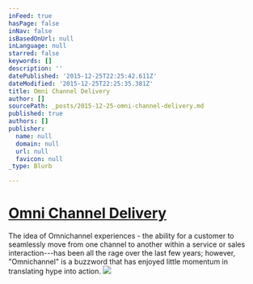 ```yaml
---
inFeed: true
hasPage: false
inNav: false
isBasedOnUrl: null
inLanguage: null
starred: false
keywords: []
description: ''
datePublished: '2015-12-25T22:25:42.611Z'
dateModified: '2015-12-25T22:25:35.381Z'
title: Omni Channel Delivery
author: []
sourcePath: _posts/2015-12-25-omni-channel-delivery.md
published: true
authors: []
publisher:
  name: null
  domain: null
  url: null
  favicon: null
_type: Blurb

---
```

# [Omni Channel Delivery][0]

The idea of Omnichannel experiences - the ability for a customer to seamlessly move from one channel to another within a service or sales interaction---has been all the rage over the last few years; however, "Omnichannel" is a buzzword that has enjoyed little momentum in translating hype into action.
![](https://the-grid-user-content.s3-us-west-2.amazonaws.com/22be322b-7a74-4a44-beb0-59c82c89b47f.png)

[0]: http://www.cues.org/article/view/id/Tech-time-members-use-multiple-channels